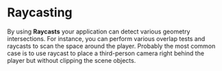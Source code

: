 # Raycasting

By using **Raycasts** your application can detect various geometry intersections. For instance, you can perform various overlap tests and raycasts to scan the space around the player. Probably the most common case is to use raycast to place a third-person camera right behind the player but without clipping the scene objects.

